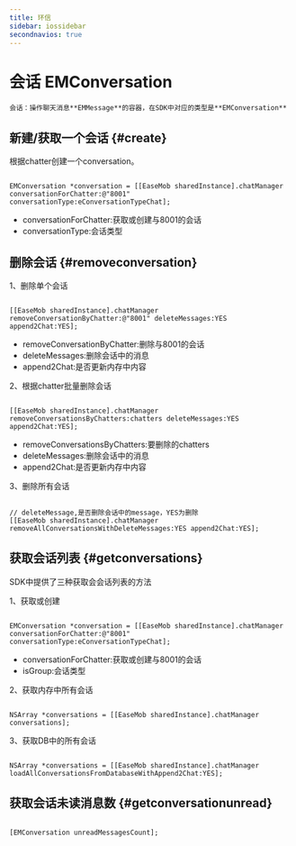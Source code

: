 ```yaml
---
title: 环信
sidebar: iossidebar
secondnavios: true
---
```


# 会话 EMConversation

    会话：操作聊天消息**EMMessage**的容器，在SDK中对应的类型是**EMConversation**

## 新建/获取一个会话 {#create}

根据chatter创建一个conversation。

<pre class="hll"><code class="language-java">
EMConversation *conversation = [[EaseMob sharedInstance].chatManager conversationForChatter:@"8001" conversationType:eConversationTypeChat];
</code></pre>

*	conversationForChatter:获取或创建与8001的会话
*	conversationType:会话类型

## 删除会话  {#removeconversation}

1、删除单个会话

<pre class="hll"><code class="language-java">
[[EaseMob sharedInstance].chatManager removeConversationByChatter:@"8001" deleteMessages:YES append2Chat:YES];
</code></pre>

*	removeConversationByChatter:删除与8001的会话
*	deleteMessages:删除会话中的消息
*   append2Chat:是否更新内存中内容

2、根据chatter批量删除会话

<pre class="hll"><code class="language-java">
[[EaseMob sharedInstance].chatManager removeConversationsByChatters:chatters deleteMessages:YES append2Chat:YES];
</code></pre>

*	removeConversationsByChatters:要删除的chatters
*	deleteMessages:删除会话中的消息
*   append2Chat:是否更新内存中内容

3、删除所有会话

<pre class="hll"><code class="language-java">
// deleteMessage,是否删除会话中的message，YES为删除
[[EaseMob sharedInstance].chatManager removeAllConversationsWithDeleteMessages:YES append2Chat:YES];
</code></pre>

## 获取会话列表 {#getconversations}

SDK中提供了三种获取会会话列表的方法

1、获取或创建

<pre class="hll"><code class="language-java">
EMConversation *conversation = [[EaseMob sharedInstance].chatManager conversationForChatter:@"8001" conversationType:eConversationTypeChat];
</code></pre>

*	conversationForChatter:获取或创建与8001的会话
*	isGroup:会话类型

2、获取内存中所有会话

<pre class="hll"><code class="language-java">
NSArray *conversations = [[EaseMob sharedInstance].chatManager conversations];
</code></pre>

3、获取DB中的所有会话

<pre class="hll"><code class="language-java">
NSArray *conversations = [[EaseMob sharedInstance].chatManager loadAllConversationsFromDatabaseWithAppend2Chat:YES];
</code></pre>

## 获取会话未读消息数 {#getconversationunread}

<pre class="hll"><code class="language-java">
[EMConversation unreadMessagesCount];
</code></pre>
